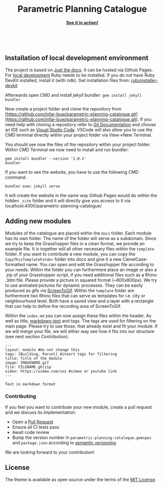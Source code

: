 <p align="center">
    <h1 align="center">Parametric Planning Catalogue</h1>
    <p align="center"><strong><a href="https://infar-buw.github.io/parametric-planning-catalogue/">See it in action!</a></strong></p>
    <br><br><br>
</p>

## Installation of local development environment

The project is based on [Just the docs](https://pmarsceill.github.io/just-the-docs/). It can be hosted via Github Pages. For [local development](https://docs.github.com/en/free-pro-team@latest/github/working-with-github-pages/testing-your-github-pages-site-locally-with-jekyll) Ruby needs to be installed. If you do not have Ruby DevKit installed, install it (with ridk). Get installation files from: [rubyinstaller-devkit](https://rubyinstaller.org/downloads/)

Afterwards open CMD and install jekyll bundler:
`gem install jekyll bundler`

Now create a project folder and clone the repository from [https://github.com/infar-buw/parametric-planning-catalogue.git](https://github.com/infar-buw/parametric-planning-catalogue.git).
If you need help with cloning a repository refer to [Git Documentation](https://git-scm.com/book/en/v2/Git-Basics-Getting-a-Git-Repository) and choose an IDE such as [Visual Studio Code](https://code.visualstudio.com/docs/editor/versioncontrol). VSCode will also allow you to use the CMD terminal directly within your project folder via View->New Terminal.

You should see now the files of the repository within your project folder. Within CMD Terminal we now need to install and run bundler:
```
gem install bundler --version '2.0.1'
bundler
```

If you want to see the website, you have to use the following CMD command:

`bundler exec jekyll serve`

It will create the website in the same way Github Pages would do within the hidden `_site` folder and it will directly give you access to it via localhost:4000/parametric-planning-catalogue/

## Adding new modules

Modules of the catalogue are placed within the `docs` folder. Each module has its own folder. The name of the folder will serve as a subdomain. Since we try to keep the Grasshopper files in a clean format, we provide an example file. It is together will all other necessary files within the `template` folder. If you want to contribute a new module, you can copy the `CopyThisTemplateFolder` folder into docs and give it a new CamelCase-formatted name. You can open and edit the Grasshopper file according to your needs.
Within the folder you can furthermore place an image or also a .zip of your Grasshopper script, if you need additional files such as a Rhino .3dm file. Please provide a picture in squared format (~800x800px). We try to use animated pictures for dynamic processes. They can be easily produced as gifs via [ScreenToGif](https://www.screentogif.com/). Within the `template` folder are furthermore two Rhino files that can serve as templates for i.e. city or neighbourhood level. Both have a saved view and a layer with a rectangle that can help to define the recording area of ScreenToGif.

Within the `index.md` you can now assign these files within the header. As well as title, [markdown-text](https://www.markdownguide.org/basic-syntax/) and tags. The tags are used for filtering on the main page. Please try to use those, that already exist and fit your module. If we will merge your file, we will either way see how it fits into our structure (see next section Contribution).
```
---
layout: module #do not change this
tags: [Building, Parcel] #insert tags for filtering
title: Title of the module
image: IMAGENAME.gif
file: FILENAME.gh|zip
video: https://vimeo.com/xxx #vimeo or youtube link
---

Text in markdown format
```

### Contributing

If you feel you want to contribute your new module, create a pull request and we discuss its implementation:
- Open a [Pull Request](https://github.com/infar-buw/parametric-planning-catalogue/pulls)
- Ensure all CI tests pass
- Await code review
- Bump the version number in `parametric-planning-catalogue.gemspec` and `package.json` according to [semantic versioning](https://semver.org/).

We are looking forward to your contribution!

## License

The theme is available as open source under the terms of the [MIT License](http://opensource.org/licenses/MIT).
